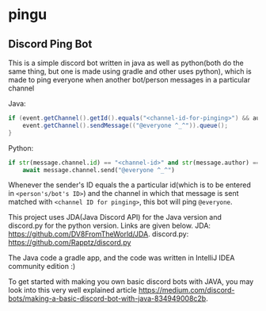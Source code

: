 # pingu
## Discord Ping Bot
This is a simple discord bot written in java as well as python(both do the same thing, but one is made using gradle and other uses python), which is made to ping everyone when another bot/person messages in a particular channel

Java:

```java
if (event.getChannel().getId().equals("<channel-id-for-pinging>") && author.getId().equals("<person-or-bots-ID>")) {
    event.getChannel().sendMessage(("@everyone ^_^")).queue();
}
```

Python:

```python
if str(message.channel.id) == "<channel-id>" and str(message.author) == "<user-tag>":
    await message.channel.send("@everyone ^_^")
```

Whenever the sender's ID equals the a particular id(which is to be entered in `<person's/bot's ID>`) and the channel in which that message is sent matched with `<channel ID for pinging>`, this bot will ping `@everyone`.

This project uses JDA(Java Discord API) for the Java version and discord.py for the python version. Links are given below. 
JDA: https://github.com/DV8FromTheWorld/JDA.
discord.py: https://github.com/Rapptz/discord.py

The Java code a gradle app, and the code was written in IntelliJ IDEA community edition :)

To get started with making you own basic discord bots with JAVA, you may look into this very well explained article https://medium.com/discord-bots/making-a-basic-discord-bot-with-java-834949008c2b.
